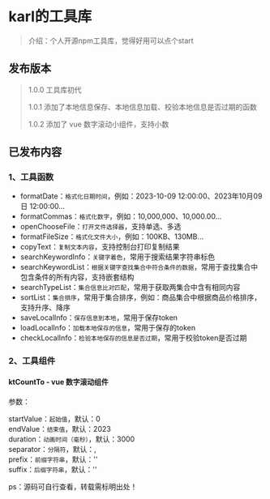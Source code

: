# karl的工具库

> 介绍：个人开源npm工具库，觉得好用可以点个start

## 发布版本

> 1.0.0  工具库初代  
>
> 1.0.1 添加了本地信息保存、本地信息加载、校验本地信息是否过期的函数  
>
> 1.0.2 添加了 vue 数字滚动小组件，支持小数  

## 已发布内容

### 1、工具函数

- formatDate：`格式化日期时间`，例如：2023-10-09 12:00:00、2023年10月09日 12:00:00...
- formatCommas：`格式化数字`，例如：10,000,000、10,000.00...
- openChooseFile：`打开文件选择器`，支持单选、多选
- formatFileSize：`格式化文件大小`，例如：100KB、130MB...
- copyText：`复制文本内容`，支持控制台打印复制结果
- searchKeywordInfo：`关键字着色`，常用于搜索结果字符串标色
- searchKeywordList：`根据关键字查找集合中符合条件的数据`，常用于查找集合中包含条件的所有内容，支持嵌套结构
- searchTypeList：`集合信息比对匹配`，常用于获取两集合中含有相同内容
- sortList：`集合排序`，常用于集合排序，例如：商品集合中根据商品价格排序，支持升序、降序
- saveLocalInfo：`保存信息到本地`，常用于保存token
- loadLocalInfo：`加载本地保存的信息`，常用于保存的token
- checkLocalInfo：`检验本地保存的信息是否过期`，常用于校验token是否过期

### 2、工具组件

#### ktCountTo - vue 数字滚动组件

参数：

startValue：`起始值`，默认：0  
endValue：`结束值`，默认：2023  
duration：`动画时间（毫秒）`，默认：3000  
separator：`分隔符`，默认：,  
prefix：`前缀字符串`，默认：''  
suffix：`后缀字符串`，默认：''  

ps：源码可自行查看，转载需标明出处！  
